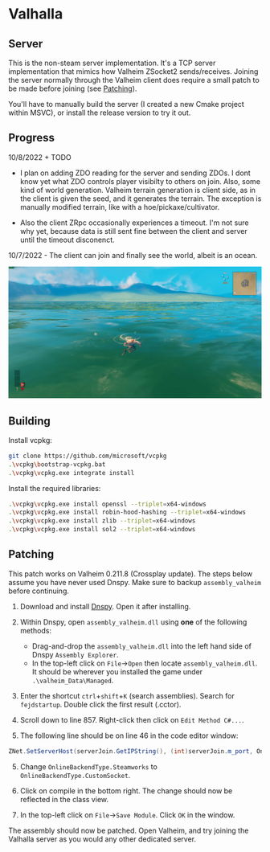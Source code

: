 # Valhalla 

## Server
This is the non-steam server implementation. It's a TCP server implementation that mimics how Valheim ZSocket2 sends/receives. Joining the server normally through the Valheim client does require a small patch to be made before joining (see [Patching](https://github.com/PeriodicSeizures/Valhalla/tree/server#patching)).

You'll have to manually build the server (I created a new Cmake project within MSVC), or install the release version to try it out.

## Progress
10/8/2022 + TODO

 - I plan on adding ZDO reading for the server and sending ZDOs. I dont know yet what ZDO controls player visibilty to others on join. Also, some kind of world generation. Valheim terrain generation is client side, as in the client is given the seed, and it generates the terrain. The exception is manually modified terrain, like with a hoe/pickaxe/cultivator.
 
 - Also the client ZRpc occasionally experiences a timeout. I'm not sure why yet, because data is still sent fine between the client and server until the timeout disconenct.
    

10/7/2022 - The client can join and finally see the world, albeit is an ocean.

![Ocean spawn image](/pics/ocean_spawn.jpg)

## Building
Install vcpkg:
```bash
git clone https://github.com/microsoft/vcpkg
.\vcpkg\bootstrap-vcpkg.bat
.\vcpkg\vcpkg.exe integrate install
```
Install the required libraries:
```bash
.\vcpkg\vcpkg.exe install openssl --triplet=x64-windows
.\vcpkg\vcpkg.exe install robin-hood-hashing --triplet=x64-windows
.\vcpkg\vcpkg.exe install zlib --triplet=x64-windows
.\vcpkg\vcpkg.exe install sol2 --triplet=x64-windows
```

## Patching
This patch works on Valheim 0.211.8 (Crossplay update). The steps below assume you have never used Dnspy. Make sure to backup `assembly_valheim` before continuing.

1. Download and install [Dnspy](https://github.com/dnSpy/dnSpy/releases/tag/v6.1.8). Open it after installing.

2. Within Dnspy, open `assembly_valheim.dll` using **one** of the following methods:
   - Drag-and-drop the `assembly_valheim.dll` into the left hand side of Dnspy `Assembly Explorer`.
   - In the top-left click on `File`->`Open` then locate `assembly_valheim.dll`. It should be wherever you installed the game under `.\valheim_Data\Managed`.
    
2. Enter the shortcut `ctrl`+`shift`+`K` (search assemblies). Search for `fejdstartup`. Double click the first result (.cctor). 

3. Scroll down to line 857. Right-click then click on `Edit Method C#...`.

4. The following line should be on line 46 in the code editor window:
```c#
ZNet.SetServerHost(serverJoin.GetIPString(), (int)serverJoin.m_port, OnlineBackendType.Steamworks);
```

5. Change `OnlineBackendType.Steamworks` to `OnlineBackendType.CustomSocket`.

6. Click on compile in the bottom right. The change should now be reflected in the class view.

7. In the top-left click on `File`->`Save Module`. Click `OK` in the window.

The assembly should now be patched. Open Valheim, and try joining the Valhalla server as you would any other dedicated server.